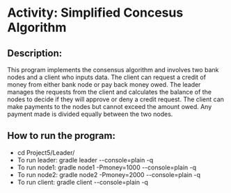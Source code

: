 # Activity: Simplified Concesus Algorithm

## Description:
This program implements the consensus algorithm and involves two bank nodes and a client who inputs data. The client can request a credit of money from either bank node or pay back money owed. The leader manages the requests from the client and calculates the balance of the nodes to decide if they will approve or deny a credit request. The client can make payments to the nodes but cannot exceed the amount owed. Any payment made is divided equally between the two nodes.

## How to run the program: 
- cd Project5/Leader/
- To run leader: gradle leader --console=plain -q
- To run node1: gradle node1 -Pmoney=1000 --console=plain -q
- To run node2: gradle node2 -Pmoney=2000 --console=plain -q
- To run client: gradle client --console=plain -q
